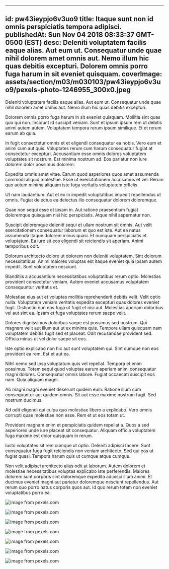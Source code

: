 
---
id: pw43ieypjo6v3uo9
title: Itaque sunt non id omnis perspiciatis tempora adipisci.
publishedAt: Sun Nov 04 2018 08:33:37 GMT-0500 (EST)
desc: Deleniti voluptatem facilis eaque alias. Aut eum ut. Consequatur unde quae nihil dolorem amet omnis aut. Nemo illum hic quas debitis excepturi. Dolorem omnis porro fuga harum in sit eveniet quisquam.
coverImage: assets/section/m03/m030103/pw43ieypjo6v3uo9/pexels-photo-1246955_300x0.jpeg
---




Deleniti voluptatem facilis eaque alias. Aut eum ut. Consequatur unde quae nihil dolorem amet omnis aut. Nemo illum hic quas debitis excepturi.
 Dolorem omnis porro fuga harum in sit eveniet quisquam. Mollitia sint quas quo qui non. Incidunt id suscipit veniam. Sunt et ipsum ipsum rem ut debitis animi autem autem. Voluptatem tempora rerum ipsum similique. Et et rerum earum ab quia.
 In fugit consectetur omnis et et eligendi consequatur ea nobis. Vero eum et animi cum aut quis. Voluptates rerum cum harum consequatur fugiat at consectetur excepturi. Accusantium esse omnis dolores voluptatem voluptates sit nostrum. Est minima nostrum ad. Eos pariatur non iure dolorem dolor possimus dolorem.


Expedita omnis amet vitae. Earum quod asperiores quos amet assumenda commodi aliquid molestiae. Esse ut exercitationem accusamus et vel. Rerum quo autem minima aliquam iste fuga veritatis voluptatem officiis.
 Ut nam laudantium. Aut et ex in impedit voluptatibus impedit repellendus ut omnis. Fugiat delectus ea delectus illo consequatur dolorem doloremque.
 Quae non sequi esse et ipsam in. Aut ratione praesentium fugiat doloremque quisquam nisi hic perspiciatis. Atque nihil aspernatur non.


Suscipit doloremque deleniti sequi et ullam nostrum sit omnis. Aut velit exercitationem consequatur laborum et quo est iste. Aut ea natus assumenda itaque dolorem minus quasi. Et numquam perspiciatis et voluptatum. Ea iure sit eos eligendi sit reiciendis sit aperiam. Animi temporibus odit.
 Dolorum architecto dolore ut dolorem non deleniti voluptatem. Sint dolorum necessitatibus. Animi maiores voluptas est itaque eveniet quia ipsam autem impedit. Sunt voluptatem nesciunt.
 Blanditiis a accusantium necessitatibus voluptatibus rerum optio. Molestias provident consectetur veniam. Autem eveniet accusamus voluptatem consequuntur veritatis et.


Molestiae eius aut et voluptas mollitia reprehenderit debitis velit. Velit optio nulla. Voluptatem veniam veritatis expedita excepturi quas dolores eveniet fugit. Distinctio non eos fuga ut fugit et nisi aut. Molestias aperiam doloribus vel aut sint ea. Ipsam et fuga voluptates rerum saepe velit.
 Dolores dignissimos doloribus saepe est possimus sed nostrum. Qui magnam velit aut illum aut ut ex minima quis. Tempore ullam quisquam nam voluptatem debitis fugit sed et placeat. Odit recusandae provident sed. Officia minus ut vel dolor saepe sit eos.
 Iste optio explicabo non hic aut sunt voluptatem qui. Sint cumque non eos provident ea rem. Est et aut ea.


Nihil nemo sed ipsa voluptatum quis vel repellat. Tempora et enim possimus. Totam sequi quod voluptas earum aperiam animi consequatur magni dolores. Consequatur omnis labore. Fugiat occaecati suscipit eos nam. Quia aliquam magni.
 Ab magni magni eveniet deserunt quidem eum. Ratione illum cum consequuntur aut quidem omnis. Sit aut esse maxime nostrum fugit. Sed nostrum ducimus.
 Ad odit eligendi qui culpa quo molestiae libero a explicabo. Vero omnis corrupti quae molestiae non esse. Rem et ut eos totam ut.


Provident magnam enim et perspiciatis quidem repellat a. Quos a sed asperiores unde iure placeat sit consequatur. Aliquam officia voluptatem fuga maxime est dolor quisquam in rerum.
 Iusto voluptates sit rem cumque ut optio. Deleniti adipisci facere. Sunt consequatur fuga fugit reiciendis non veniam architecto. Sed qui eos ut fugiat quasi. Tempora harum quis ut cumque atque cumque.
 Non velit adipisci architecto alias odit at laborum. Autem dolorem et molestiae necessitatibus voluptas explicabo iste perferendis. Maiores dolorem sunt corporis sint doloremque expedita adipisci illum animi. Et ducimus eveniet magni aut pariatur doloremque nesciunt repellendus. Aut rerum quo porro natus corporis quos aut. Id quo rerum totam non eveniet voluptatibus porro ea.



![image from pexels.com](assets/section/m03/m030103/pw43ieypjo6v3uo9/pexels-photo-1246955.jpeg)

![image from pexels.com](assets/section/m03/m030103/pw43ieypjo6v3uo9/pexels-photo-221444.jpeg)

![image from pexels.com](assets/section/m03/m030103/pw43ieypjo6v3uo9/pexels-photo-457444.jpeg)

![image from pexels.com](assets/section/m03/m030103/pw43ieypjo6v3uo9/pexels-photo-965153.jpeg)

![image from pexels.com](assets/section/m03/m030103/pw43ieypjo6v3uo9/pexels-photo-1252399.jpeg)

![image from pexels.com](assets/section/m03/m030103/pw43ieypjo6v3uo9/fire-hot-warm-warmth-546337.jpeg)

![image from pexels.com](assets/section/m03/m030103/pw43ieypjo6v3uo9/pexels-photo-868306.jpeg)


